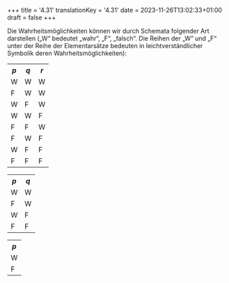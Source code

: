 +++
title = '4.31'
translationKey = '4.31'
date = 2023-11-26T13:02:33+01:00
draft = false
+++

Die Wahrheitsmöglichkeiten können wir durch Schemata folgender Art darstellen („W“ bedeutet „wahr“, „F“, „falsch“. Die Reihen der „W“ und „F“ unter der Reihe der Elementarsätze bedeuten in leichtverständlicher Symbolik deren Wahrheitsmöglichkeiten):
<div class="centered"><table class="truthtable"><tr><th class="l"><span class="mathmode"><var>p</var></span></th><th class="m"><span class="mathmode"><var>q</var></span></th><th class="e"><span class="mathmode"><var>r</var></span></th></tr><tr><td class="l">W</td><td class="m">W</td><td class="e">W</td></tr><tr><td class="l">F</td><td class="m">W</td><td class="e">W</td></tr><tr><td class="l">W</td><td class="m">F</td><td class="e">W</td></tr><tr><td class="l">W</td><td class="m">W</td><td class="e">F</td></tr><tr><td class="l">F</td><td class="m">F</td><td class="e">W</td></tr><tr><td class="l">F</td><td class="m">W</td><td class="e">F</td></tr><tr><td class="l">W</td><td class="m">F</td><td class="e">F</td></tr><tr><td class="l">F</td><td class="m">F</td><td class="e">F</td></tr></table><span class="padrthree"></span><table class="truthtable"><tr><th class="l"><span class="mathmode"><var>p</var></span></th><th class="e"><span class="mathmode"><var>q</var></span></th></tr><tr><td class="l">W</td><td class="e">W</td></tr><tr><td class="l">F</td><td class="e">W</td></tr><tr><td class="l">W</td><td class="e">F</td></tr><tr><td class="l">F</td><td class="e">F</td></tr></table><span class="padrthree"></span><table class="truthtable"><tr><th class="e"><span class="mathmode"><var>p</var></span></th></tr><tr><td class="e">W</td></tr><tr><td class="e">F</td></tr></table></div>
